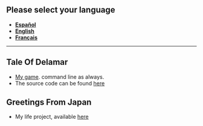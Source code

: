 ## Please select your language

- [**Español**](./main_sp)
- [**English**](./main_en)
- [**Français**](./main_fr)

-----------------------------

## Tale Of Delamar
- [My game](./taleofdelamar/game). command line as always.
- The source code can be found [here](https://github.com/Sandaidev/TaleOfDelamar)

## Greetings From Japan
- My life project, available [here](https://greetingsfromjapan.github.io)
